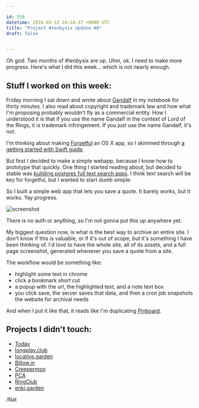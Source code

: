 ```yaml
---

id: 558
datetime: 2016-03-12 14:14:37 +0000 UTC
title: "Project #tenbysix Update #8"
draft: false


---
```


Oh god. Two months of #tenbysix are up. Uhm, ok. I need to make more progress. Here's what I did this week... which is not nearly enough.

## Stuff I worked on this week:

Friday morning I sat down and wrote about [Gandalf](https://github.com/icco/gandalf) in my notebook for thirty minutes. I also read about copyright and trademark law and how what I'm proposing probably wouldn't fly as a commercial entity. How I understood it is that if you use the name Gandalf in the context of Lord of the Rings, it is trademark infringement. If you just use the name Gandalf, it's not.

I'm thinking about making [Forgetful](https://github.com/icco/forgetful) an OS X app, so I skimmed through [a getting started with Swift guide](https://www.raywenderlich.com/87002/getting-started-with-os-x-and-swift-tutorial-part-1).

But first I decided to make a simple webapp, because I know how to prototype that quickly. One thing I started reading about, but decided to stable was [building postgres full text search apps](https://coffeecode.net/archives/270-A-Flask-of-full-text-search-in-PostgreSQL.html). I think text search will be key for forgetful, but I wanted to start dumb simple.

So I built a simple web app that lets you save a quote. It barely works, but it works. Yay progress.

![screenshot](http://cl.natw.me/fOvX/d)

There is no auth or anything, so I'm not gonna put this up anywhere yet.

My biggest question now, is what is the best way to archive an entire site. I don't know if this is valuable, or if it's out of scope, but it's something I have been thinking of. I'd love to have the whole site, all of its assets, and a full page screenshot, generated whenever you save a quote from a site.

The workflow would be something like:
 
 - highlight some text in chrome
 - click a bookmark short cut
 - a popup with the url, the highlighted text, and a note text box
 - you click save, the server saves that data, and then a cron job snapshots the website for archival needs

And when I put it like that, it reads like I'm duplicating [Pinboard](https://pinboard.in).

## Projects I didn't touch:

 - [Today](https://github.com/icco/today)
 - [longplay.club](https://github.com/icco/longplay.club)
 - [locative.garden](https://github.com/icco/locative.garden)
 - [Billow.in](https://github.com/icco/billowin)
 - [Creepermon](https://github.com/icco/creepermon)
 - [PCA](https://github.com/icco/pca)
 - [RingClub](https://github.com/icco/ringclub)
 - [enki.garden](https://github.com/icco/enki.garden)

/Nat

